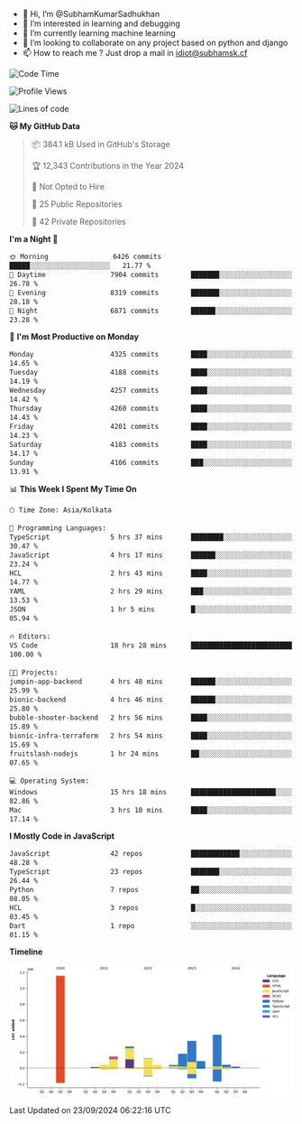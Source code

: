 - 👋 Hi, I’m @SubhamKumarSadhukhan
- 👀 I’m interested in learning and debugging
- 🌱 I’m currently learning machine learning
- 💞️ I’m looking to collaborate on any project based on python and django
- 📫 How to reach me ?
      Just drop a mail in idiot@subhamsk.cf

<!---
SubhamKumarSadhukhan/SubhamKumarSadhukhan is a ✨ special ✨ repository because its `README.md` (this file) appears on your GitHub profile.
You can click the Preview link to take a look at your changes.
--->


<!--START_SECTION:waka-->
![Code Time](http://img.shields.io/badge/Code%20Time-2%2C527%20hrs%2018%20mins-blue)

![Profile Views](http://img.shields.io/badge/Profile%20Views-7-blue)

![Lines of code](https://img.shields.io/badge/From%20Hello%20World%20I%27ve%20Written-2.9%20million%20lines%20of%20code-blue)

**🐱 My GitHub Data** 

> 📦 384.1 kB Used in GitHub's Storage 
 > 
> 🏆 12,343 Contributions in the Year 2024
 > 
> 🚫 Not Opted to Hire
 > 
> 📜 25 Public Repositories 
 > 
> 🔑 42 Private Repositories 
 > 
**I'm a Night 🦉** 

```text
🌞 Morning                6426 commits        █████░░░░░░░░░░░░░░░░░░░░   21.77 % 
🌆 Daytime                7904 commits        ███████░░░░░░░░░░░░░░░░░░   26.78 % 
🌃 Evening                8319 commits        ███████░░░░░░░░░░░░░░░░░░   28.18 % 
🌙 Night                  6871 commits        ██████░░░░░░░░░░░░░░░░░░░   23.28 % 
```
📅 **I'm Most Productive on Monday** 

```text
Monday                   4325 commits        ████░░░░░░░░░░░░░░░░░░░░░   14.65 % 
Tuesday                  4188 commits        ████░░░░░░░░░░░░░░░░░░░░░   14.19 % 
Wednesday                4257 commits        ████░░░░░░░░░░░░░░░░░░░░░   14.42 % 
Thursday                 4260 commits        ████░░░░░░░░░░░░░░░░░░░░░   14.43 % 
Friday                   4201 commits        ████░░░░░░░░░░░░░░░░░░░░░   14.23 % 
Saturday                 4183 commits        ████░░░░░░░░░░░░░░░░░░░░░   14.17 % 
Sunday                   4106 commits        ███░░░░░░░░░░░░░░░░░░░░░░   13.91 % 
```


📊 **This Week I Spent My Time On** 

```text
🕑︎ Time Zone: Asia/Kolkata

💬 Programming Languages: 
TypeScript               5 hrs 37 mins       ████████░░░░░░░░░░░░░░░░░   30.47 % 
JavaScript               4 hrs 17 mins       ██████░░░░░░░░░░░░░░░░░░░   23.24 % 
HCL                      2 hrs 43 mins       ████░░░░░░░░░░░░░░░░░░░░░   14.77 % 
YAML                     2 hrs 29 mins       ███░░░░░░░░░░░░░░░░░░░░░░   13.53 % 
JSON                     1 hr 5 mins         █░░░░░░░░░░░░░░░░░░░░░░░░   05.94 % 

🔥 Editors: 
VS Code                  18 hrs 28 mins      █████████████████████████   100.00 % 

🐱‍💻 Projects: 
jumpin-app-backend       4 hrs 48 mins       ██████░░░░░░░░░░░░░░░░░░░   25.99 % 
bionic-backend           4 hrs 46 mins       ██████░░░░░░░░░░░░░░░░░░░   25.80 % 
bubble-shooter-backend   2 hrs 56 mins       ████░░░░░░░░░░░░░░░░░░░░░   15.89 % 
bionic-infra-terraform   2 hrs 54 mins       ████░░░░░░░░░░░░░░░░░░░░░   15.69 % 
fruitslash-nodejs        1 hr 24 mins        ██░░░░░░░░░░░░░░░░░░░░░░░   07.65 % 

💻 Operating System: 
Windows                  15 hrs 18 mins      █████████████████████░░░░   82.86 % 
Mac                      3 hrs 10 mins       ████░░░░░░░░░░░░░░░░░░░░░   17.14 % 
```

**I Mostly Code in JavaScript** 

```text
JavaScript               42 repos            ████████████░░░░░░░░░░░░░   48.28 % 
TypeScript               23 repos            ███████░░░░░░░░░░░░░░░░░░   26.44 % 
Python                   7 repos             ██░░░░░░░░░░░░░░░░░░░░░░░   08.05 % 
HCL                      3 repos             █░░░░░░░░░░░░░░░░░░░░░░░░   03.45 % 
Dart                     1 repo              ░░░░░░░░░░░░░░░░░░░░░░░░░   01.15 % 
```



**Timeline**

![Lines of Code chart](https://raw.githubusercontent.com/SubhamKumarSadhukhan/SubhamKumarSadhukhan/main/assets/bar_graph.png)


 Last Updated on 23/09/2024 06:22:16 UTC
<!--END_SECTION:waka-->
